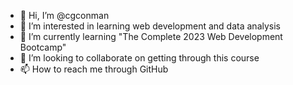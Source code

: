 - 👋 Hi, I’m @cgconman
- 👀 I’m interested in learning web development and data analysis
- 🌱 I’m currently learning "The Complete 2023 Web Development Bootcamp"
- 💞️ I’m looking to collaborate on getting through this course
- 📫 How to reach me through GitHub

<!---
cgconman/cgconman is a ✨ special ✨ repository because its `README.md` (this file) appears on your GitHub profile.
You can click the Preview link to take a look at your changes.
--->
